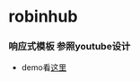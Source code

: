 # robinhub
### 响应式模板 参照youtube设计
* demo看[这里](https://htmlpreview.github.io/?https://github.com/jggisnb/html_template_demo/blob/main/web/gamestore/window.html)